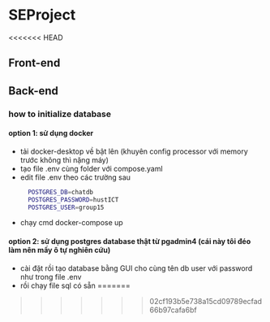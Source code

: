# SEProject
<<<<<<< HEAD

## Front-end 

## Back-end
### how to initialize database
#### option 1: sử dụng docker
- tải docker-desktop về bật lên (khuyên config processor với memory trước không thì nặng máy)
- tạo file .env cùng folder với compose.yaml
- edit file .env theo các trường sau
  ```bash
    POSTGRES_DB=chatdb
    POSTGRES_PASSWORD=hustICT
    POSTGRES_USER=group15
  ```
- chạy cmd docker-compose up 
#### option 2: sử dụng postgres database thật từ pgadmin4 (cái này tôi đéo làm nên mấy ô tự nghiên cứu)
- cài đặt rồi tạo database bằng GUI cho cùng tên db user với password như trong file .env
- rồi chạy file sql có sẵn
=======
>>>>>>> 02cf193b5e738a15cd09789ecfad66b97cafa6bf
